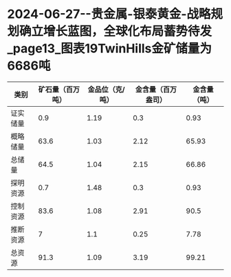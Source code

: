 # 2024-06-27--贵金属-银泰黄金-战略规划确立增长蓝图，全球化布局蓄势待发_page13_图表19TwinHills金矿储量为6686吨

| 类别 | 矿石量（百万吨） | 金品位（克/吨） | 金含量（百万盎司） | 金含量（吨） |
| --- | --- | --- | --- | --- |
| 证实储量 | 0.9 | 1.19 | 0.3 | 0.93 |
| 概略储量 | 63.6 | 1.03 | 2.12 | 65.93 |
| 总储量 | 64.5 | 1.04 | 2.15 | 66.86 |
| 探明资源 | 0.7 | 1.48 | 0.3 | 0.93 |
| 控制资源 | 83.6 | 1.08 | 2.91 | 90.5 |
| 推断资源 | 7 | 1.1 | 0.25 | 7.78 |
| 总资源 | 91.3 | 1.09 | 3.19 | 99.21 |